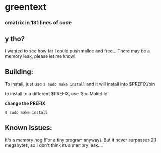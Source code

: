 # greentext
### cmatrix in 131 lines of code

## y tho?
I wanted to see how far I could push malloc and free...
There may be a memory leak, please let me know!

## Building:
To install, just use
`$ sudo make install`
and it will install into $PREFIX/bin

to install to a different $PREFIX, use
`$ vi Makefile`

**change the PREFIX**

`$ sudo make install`

## Known Issues:
It's a memory hog (For a tiny program anyway). But it never surpasses 2.1 megabytes, so I don't think its a memory leak...
